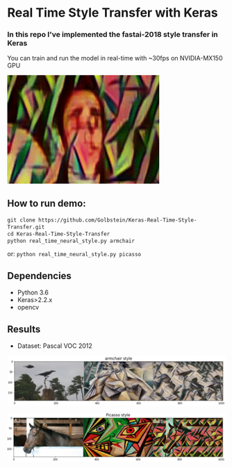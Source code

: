 # Real Time Style Transfer with Keras

### In this repo I've implemented the fastai-2018 style transfer in Keras

You can train and run the model in real-time with ~30fps on NVIDIA-MX150 GPU

![](https://github.com/Golbstein/Keras-Real-Time-Style-Transfer/blob/master/examples/real_neural_style.gif)

## How to run demo:

```
git clone https://github.com/Golbstein/Keras-Real-Time-Style-Transfer.git
cd Keras-Real-Time-Style-Transfer
python real_time_neural_style.py armchair
```
or: `python real_time_neural_style.py picasso`


## Dependencies
* Python 3.6
* Keras>2.2.x
* opencv

## Results
* Dataset: Pascal VOC 2012

![alt text](https://github.com/Golbstein/Keras-Real-Time-Style-Transfer/blob/master/examples/armchair.JPG)

![alt text](https://github.com/Golbstein/Keras-Real-Time-Style-Transfer/blob/master/examples/picasso.JPG)
